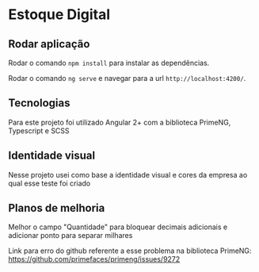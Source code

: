 # Estoque Digital

## Rodar aplicação

Rodar o comando `npm install` para instalar as dependências.

Rodar o comando `ng serve` e navegar para a url `http://localhost:4200/`.

## Tecnologias

Para este projeto foi utilizado Angular 2+ com a biblioteca PrimeNG, Typescript e SCSS

## Identidade visual

Nesse projeto usei como base a identidade visual e cores da empresa ao qual esse teste foi criado

## Planos de melhoria

Melhor o campo "Quantidade" para bloquear decimais adicionais e adicionar ponto para separar milhares

Link para erro do github referente a esse problema na biblioteca PrimeNG: https://github.com/primefaces/primeng/issues/9272

